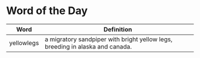 # Word of the Day

|Word|Definition|
|---|---|
|yellowlegs|a migratory sandpiper with bright yellow legs, breeding in alaska and canada.|